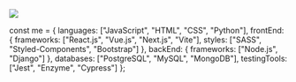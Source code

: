 <img src="https://i.imgur.com/xyRYDEs.jpg" width="auto" he />

const me = {
  languages: ["JavaScript", "HTML", "CSS", "Python"],
  frontEnd: {
    frameworks: ["React.js", "Vue.js", "Next.js", "Vite"],
    styles: ["SASS", "Styled-Components", "Bootstrap"]
  },
  backEnd: {
    frameworks: ["Node.js", "Django"]
  },
  databases: ["PostgreSQL", "MySQL", "MongoDB"],
  testingTools: ["Jest", "Enzyme", "Cypress"]
};
